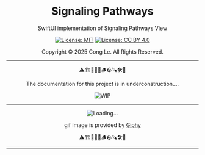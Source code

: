 

<div align="center">
	<h1>
		<strong>Signaling Pathways</strong>
	</h1>
    <p>SwiftUI implementation of Signaling Pathways View</p>
	
[![License: MIT](https://img.shields.io/badge/License-MIT-yellow.svg)](LICENSE) [![License: CC BY 4.0](https://licensebuttons.net/l/by/4.0/88x31.png)](LICENSE-CC-BY)

Copyright © 2025 Cong Le. All Rights Reserved.

 
</div>



---

<div align="center">
	
⚠️🏗️🚧🦺🧱🪵🪨🪚🛠️👷

The documentation for this project is in underconstruction....


![WIP](https://media1.giphy.com/media/v1.Y2lkPTc5MGI3NjExNnljNHM4ejg3Nndhd2c4b3psYzlxZzIzcXF6bHVsMGljZmc4NnZ6dCZlcD12MV9pbnRlcm5hbF9naWZfYnlfaWQmY3Q9Zw/dU0iXDmvifmu3Ab9l6/giphy.gif)

---


![Loading...](https://media4.giphy.com/media/v1.Y2lkPTc5MGI3NjExaTA2emw1c2ZhanR5dmtvMXd4OTA3aDJwbXFraDAyajh6YmRiZ2l3YyZlcD12MV9pbnRlcm5hbF9naWZfYnlfaWQmY3Q9Zw/26ybwJTvGyUPKF7Mc/giphy.gif)

<!--
https://media1.giphy.com/media/v1.Y2lkPTc5MGI3NjExejF4aGc2N2oybDdvbTN1YjJuaHpxcDRiNDR1ZmY5N2EyeHptbGZjZiZlcD12MV9pbnRlcm5hbF9naWZfYnlfaWQmY3Q9Zw/l3vRcrVqhBVSpJte0/giphy.gif
https://media0.giphy.com/media/v1.Y2lkPTc5MGI3NjExY2dhd203cGd5N3VuamttcWw2bTF5emdqbmJ1MzcxMnh4NXE2Z3c3NCZlcD12MV9pbnRlcm5hbF9naWZfYnlfaWQmY3Q9Zw/nx0MDnbVyyTgk/giphy.gif
https://media4.giphy.com/media/v1.Y2lkPTc5MGI3NjExcHgyMjZlMzVsOWM1OTJsYmdrZjY1ZWpudWFwbDEybzRqbGlmN3BmeiZlcD12MV9pbnRlcm5hbF9naWZfYnlfaWQmY3Q9Zw/hzMtMCpNTnrfWBxiz8/giphy.gif
https://media2.giphy.com/media/v1.Y2lkPTc5MGI3NjExNzRhYTBtaGFlNDVnZzk0a25sbTljOW93NG5wbXFkeTc3cW0zMXR0OSZlcD12MV9pbnRlcm5hbF9naWZfYnlfaWQmY3Q9Zw/mCGTF8GVfSgCerXvD5/giphy.gif
-->

gif image is provided by [Giphy](https://giphy.com)

⚠️🏗️🚧🦺🧱🪵🪨🪚🛠️👷
	
</div>

----
